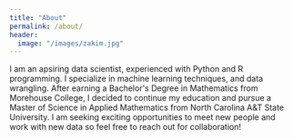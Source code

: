 ```yaml
---
title: "About"
permalink: /about/
header:
  image: "/images/zakim.jpg"
---
```


I am an apsiring data scientist, experienced with Python and R programming. I specialize in machine learning techniques, and data wrangling. After earning a Bachelor's Degree in Mathematics from Morehouse College, I decided to continue my education and pursue a Master of Science in Applied Mathematics from North Carolina A&T State University. I am seeking exciting opportunities to meet new people and work with new data so feel free to reach out for collaboration!

